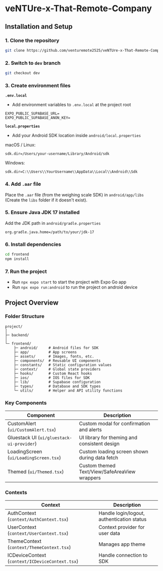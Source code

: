 # veNTUre-x-That-Remote-Company

## Installation and Setup

### 1. Clone the repository
```bash
git clone https://github.com/venturemote2525/veNTUre-x-That-Remote-Company.git
```

### 2. Switch to `dev` branch
```bash
git checkout dev
```

### 3. Create environment files
**`.env.local`**
- Add environment variables to `.env.local` at the project root
```env
EXPO_PUBLIC_SUPABASE_URL=
EXPO_PUBLIC_SUPABASE_ANON_KEY=
```
**`local.properties`**
- Add your Android SDK location inside `android/local.properties`

macOS / Linux:
```properties
sdk.dir=/Users/your-username/Library/Android/sdk
```
Windows:
```properties
sdk.dir=C:\\Users\\YourUsername\\AppData\\Local\\Android\\Sdk
```

### 4. Add `.aar` file
Place the `.aar` file (from the weighing scale SDK) in `android/app/libs` (Create the `libs` folder if it doesn't exist).

### 5. Ensure Java JDK 17 installed
Add the JDK path in `android/gradle.properties`
```properties
org.gradle.java.home=/path/to/your/jdk-17
```

### 6. Install dependencies
```bash
cd frontend
npm install
```

### 7. Run the project
- Run `npx expo start` to start the project with Expo Go app
- Run `npx expo run:android` to run the project on android device

## Project Overview

### Folder Structure
```
project/
│
├─ backend/
│
└─ frontend/
    ├─ android/     # Android files for SDK
    ├─ app/         # App screens
    ├─ assets/      # Images, fonts, etc.
    ├─ components/  # Reusable UI components
    ├─ constants/   # Static configuration values
    ├─ context/     # Global state providers
    ├─ hooks/       # Custom React hooks
    ├─ ios/         # IOS files for SDK
    ├─ lib/         # Supabase configuration
    ├─ types/       # Database and SDK types
    └─ utils/       # Helper and API utility functions

```

### Key Components
| Component                                 | Description                                   |
|-------------------------------------------|-----------------------------------------------|
| CustomAlert (`ui/CustomAlert.tsx`)        | Custom modal for confirmation and alerts      |
| Gluestack UI (`ui/gluestack-ui-provider`) | UI library for theming and consistent design  |
| LoadingScreen (`ui/LoadingScreen.tsx`)    | Custom loading screen shown during data fetch |
| Themed (`ui/Themed.tsx`)                  | Custom themed Text/View/SafeAreaView wrappers |

### Contexts
| Context                                         | Description                                |
|-------------------------------------------------|--------------------------------------------|
| AuthContext (`context/AuthContext.tsx`)         | Handle login/logout, authentication status |
| UserContext (`context/UserContext.tsx`)         | Context provider for user data             |
| ThemeContext (`context/ThemeContext.tsx`)       | Manages app theme                          |
| ICDeviceContext (`context/ICDeviceContext.tsx`) | Handle connection to SDK                   |
